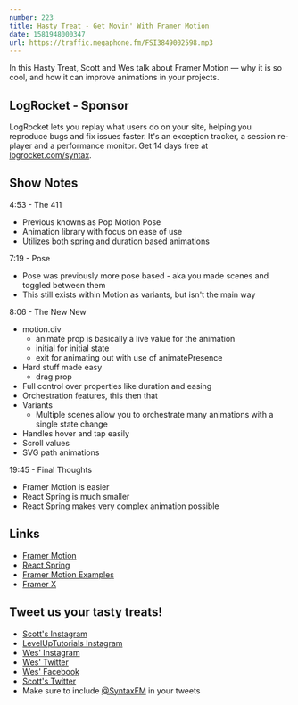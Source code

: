 ```yaml
---
number: 223
title: Hasty Treat - Get Movin' With Framer Motion
date: 1581948000347
url: https://traffic.megaphone.fm/FSI3849002598.mp3
---
```


In this Hasty Treat, Scott and Wes talk about Framer Motion — why it is so cool, and how it can improve animations in your projects.

## LogRocket - Sponsor
LogRocket lets you replay what users do on your site, helping you reproduce bugs and fix issues faster. It's an exception tracker, a session re-player and a performance monitor. Get 14 days free at [logrocket.com/syntax](https://logrocket.com/syntax).

## Show Notes

4:53 - The 411

* Previous knowns as Pop Motion Pose
* Animation library with focus on ease of use
* Utilizes both spring and duration based animations

7:19 - Pose

* Pose was previously more pose based - aka you made scenes and toggled between them
* This still exists within Motion as variants, but isn't the main way

8:06 - The New New

* motion.div
  * animate prop is basically a live value for the animation
  * initial for initial state
  * exit for animating out with use of animatePresence
* Hard stuff made easy
  * drag prop
* Full control over properties like duration and easing
* Orchestration features, this then that
* Variants
  * Multiple scenes allow you to orchestrate many animations with a single state change
* Handles hover and tap easily
* Scroll values
* SVG path animations

19:45 - Final Thoughts

* Framer Motion is easier
* React Spring is much smaller
* React Spring makes very complex animation possible

## Links
* [Framer Motion](https://www.framer.com/motion/)
* [React Spring](https://www.react-spring.io/)
* [Framer Motion Examples](https://www.framer.com/api/motion/examples/)
* [Framer X](https://www.framer.com/)

## Tweet us your tasty treats!
* [Scott's Instagram](https://www.instagram.com/stolinski/)
* [LevelUpTutorials Instagram](https://www.instagram.com/LevelUpTutorials/)
* [Wes' Instagram](https://www.instagram.com/wesbos/)
* [Wes' Twitter](https://twitter.com/wesbos)
* [Wes' Facebook](https://www.facebook.com/wesbos.developer)
* [Scott's Twitter](https://twitter.com/stolinski)
* Make sure to include [@SyntaxFM](https://twitter.com/SyntaxFM) in your tweets
